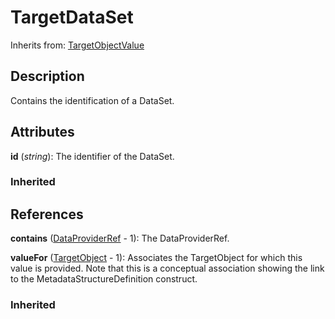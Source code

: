 
# TargetDataSet

Inherits from: [TargetObjectValue](TargetObjectValue.md)



## Description

Contains the identification of a DataSet.


## Attributes

**id** (*string*): The identifier of the DataSet.

### Inherited



## References

**contains** ([DataProviderRef](DataProviderRef.md) - 1): The DataProviderRef.

**valueFor** ([TargetObject](TargetObject.md) - 1): Associates the TargetObject for which this value is provided. Note that this is a conceptual association showing the link to the MetadataStructureDefinition construct.

### Inherited




